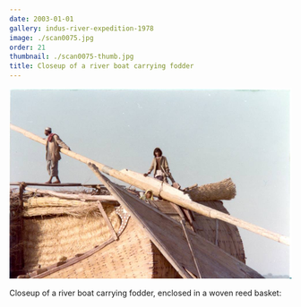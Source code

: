 ```yaml
---
date: 2003-01-01
gallery: indus-river-expedition-1978
image: ./scan0075.jpg
order: 21
thumbnail: ./scan0075-thumb.jpg
title: Closeup of a river boat carrying fodder
---
```


![Closeup of a river boat carrying fodder](./scan0075.jpg)

Closeup of a river boat carrying fodder, enclosed in a woven reed basket: